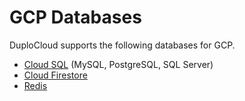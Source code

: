 # GCP Databases

DuploCloud supports the following databases for GCP.

* [Cloud SQL](cloud-sql.md) (MySQL, PostgreSQL, SQL Server)
* [Cloud Firestore](firestore-database.md)
* [Redis](managed-redis.md)
